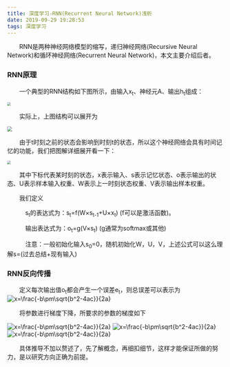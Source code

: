 ```yaml
---
title: 深度学习-RNN(Recurrent Neural Network)浅析
date: 2019-09-29 19:28:53
tags: 深度学习
---
```


　　RNN是两种神经网络模型的缩写，递归神经网络(Recursive Neural Network)和循环神经网络(Recurrent Neural Network)，本文主要介绍后者。<!-- more -->

### RNN原理

　　一个典型的RNN结构如下图所示，由输入x<sub>t</sub>、神经元A、输出h<sub>t</sub>组成：

<img src="https://upload-images.jianshu.io/upload_images/8762099-8744d2099ebb17e2.png?imageMogr2/auto-orient/strip|imageView2/2/w/201/format/webp" style="zoom:50%;" >

　　实际上，上图结构可以展开为

<img src="https://upload-images.jianshu.io/upload_images/8762099-d2766b2abf5e40c8.png?imageMogr2/auto-orient/strip|imageView2/2/w/700/format/webp" style="zoom:70%;">

　　由于t时刻之前的状态会影响到时刻t的状态，所以这个神经网络会具有时间记忆的功能，我们把图解详细展开看一下：

<img src="https://img-blog.csdn.net/20180528103427942?watermark/2/text/aHR0cHM6Ly9ibG9nLmNzZG4ubmV0L3FxXzMyMjQxMTg5/font/5a6L5L2T/fontsize/400/fill/I0JBQkFCMA==/dissolve/70" style="zoom: 50%">

　　其中下标代表某时刻的状态，x表示输入、s表示记忆状态、o表示输出的状态、U表示样本输入权重、W表示上一时刻状态权重、V表示输出样本权重。

　　我们定义

　　　s<sub>t</sub>的表达式为：s<sub>t</sub>=f(W&times;s<sub>t-1</sub>+U&times;x<sub>t</sub>)   (f可以是激活函数)。

　　　输出表达式为：o<sub>t</sub>=g(V&times;s<sub>t</sub>)               (g通常为softmax或其他)

　　　注意：一般初始化输入s<sub>0</sub>=0，随机初始化W，U，V，上述公式可以这么理解s=(过去总结+现有输入)



### RNN反向传播

　　定义每次输出值o<sub>t</sub>都会产生一个误差e<sub>t</sub>，则总误差可以表示为<img src="http://latex.codecogs.com/gif.latex?E=\sum_{t}e_t" title="x=\frac{-b\pm\sqrt{b^2-4ac}}{2a}" />

　　将参数进行梯度下降，所要求的参数的梯度如下

<img src="http://latex.codecogs.com/gif.latex?\bigtriangledown U=\frac{\partial E}{\partial U}=\sum_{t}\frac{\partial e_t}{\partial U}" title="x=\frac{-b\pm\sqrt{b^2-4ac}}{2a}" />

<img src="http://latex.codecogs.com/gif.latex?\bigtriangledown V=\frac{\partial E}{\partial V}=\sum_{t}\frac{\partial e_t}{\partial V}" title="x=\frac{-b\pm\sqrt{b^2-4ac}}{2a}" />

<img src="http://latex.codecogs.com/gif.latex?\bigtriangledown W=\frac{\partial E}{\partial W}=\sum_{t}\frac{\partial e_t}{\partial W}" title="x=\frac{-b\pm\sqrt{b^2-4ac}}{2a}" />

　　具体推导不加以赘述了，先了解概念，再细扣细节，这样才能保证所做的努力，是以研究方向正确为前提。